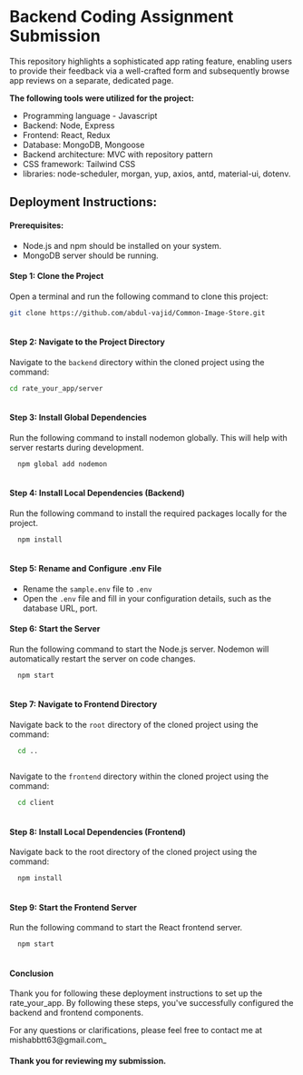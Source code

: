 # **Backend Coding Assignment Submission**

This repository highlights a sophisticated app rating feature, enabling users to provide their feedback via a well-crafted form and subsequently browse app reviews on a separate, dedicated page.

**The following tools were utilized for the project:**

- Programming language - Javascript
- Backend: Node, Express
- Frontend: React, Redux
- Database: MongoDB, Mongoose
- Backend architecture: MVC with repository pattern
- CSS framework: Tailwind CSS
- libraries:  node-scheduler, morgan, yup, axios, antd, material-ui, dotenv.


## Deployment Instructions:

#### Prerequisites:

- Node.js and npm should be installed on your system.
- MongoDB server should be running.

#### Step 1: Clone the Project

Open a terminal and run the following command to clone this project:
```bash
git clone https://github.com/abdul-vajid/Common-Image-Store.git
 
```
#### Step 2: Navigate to the Project Directory

Navigate to the `backend` directory within the cloned project using the command:
```bash
cd rate_your_app/server
 
```

#### Step 3: Install Global Dependencies

Run the following command to install nodemon globally. This will help with server restarts during development.
```bash
  npm global add nodemon
 
```
#### Step 4: Install Local Dependencies (Backend)

Run the following command to install the required packages locally for the project.

```bash
  npm install
 
```
#### Step 5: Rename and Configure .env File

- Rename the `sample.env` file to `.env`
- Open the `.env` file and fill in your configuration details, such as the database URL, port.

#### Step 6: Start the Server

Run the following command to start the Node.js server. Nodemon will automatically restart the server on code changes.

```bash
  npm start
 
```
#### Step 7: Navigate to Frontend Directory

Navigate back to the `root` directory of the cloned project using the command:

```bash
  cd ..
 
```
Navigate to the `frontend` directory within the cloned project using the command:
```bash
  cd client
 
```
#### Step 8: Install Local Dependencies (Frontend)

Navigate back to the root directory of the cloned project using the command:

```bash
  npm install
 
```

#### Step 9: Start the Frontend Server

Run the following command to start the React frontend server.

```bash
  npm start
 
```

#### Conclusion

Thank you for following these deployment instructions to set up the rate_your_app. By following these steps, you've successfully configured the backend and frontend components.

For any questions or clarifications, please feel free to contact me at mishabbtt63@gmail.com_

#### Thank you for reviewing my submission.

